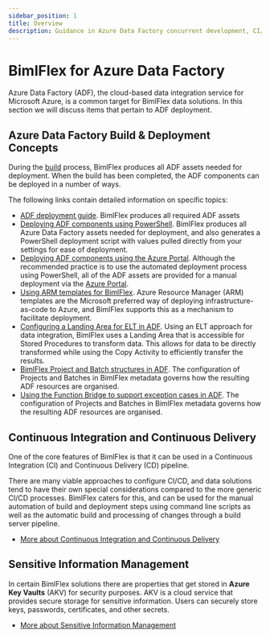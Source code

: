 ```yaml
---
sidebar_position: 1
title: Overview
description: Guidance in Azure Data Factory concurrent development, CI/CD delivery, sensitive information management, and deployment through PowerShell and Azure portal 
---
```

# BimlFlex for Azure Data Factory

Azure Data Factory (ADF), the cloud-based data integration service for Microsoft Azure, is a common target for BimlFlex data solutions. In this section we will discuss items that pertain to ADF deployment.

## Azure Data Factory Build & Deployment Concepts

During the [build](bimlflex-build-solution-overview) process, BimlFlex produces all ADF assets needed for deployment. When the build has been completed, the ADF components can be deployed in a number of ways.

The following links contain detailed information on specific topics:

* [ADF deployment guide](bimlflex-adf-using-powershell). BimlFlex produces all required ADF assets
* [Deploying ADF components using PowerShell](bimlflex-adf-using-powershell). BimlFlex produces all Azure Data Factory assets needed for deployment, and also generates a PowerShell deployment script with values pulled directly from your settings for ease of deployment.
* [Deploying ADF components using the Azure Portal](using-azure-portal). Although the recommended practice is to use the automated deployment process using PowerShell, all of the ADF assets are provided for a manual deployment via the [Azure Portal](https://portal.azure.com).
* [Using ARM templates for BimlFlex](bfx-arm-templates). Azure Resource Manager (ARM) templates are the Microsoft preferred way of deploying infrastructure-as-code to Azure, and BimlFlex supports this as a mechanism to facilitate deployment.
* [Configuring a Landing Area for ELT in ADF](bimlflex-adf-landing-area). Using an ELT approach for data integration, BimlFlex uses a Landing Area that is accessible for Stored Procedures to transform data. This allows for data to be directly transformed while using the Copy Activity to efficiently transfer the results.
* [BimlFlex Project and Batch structures in ADF](bimlflex-adf-project-batch-structure). The configuration of Projects and Batches in BimlFlex metadata governs how the resulting ADF resources are organised.
* [Using the Function Bridge to support exception cases in ADF](bimlflex-adf-project-batch-structure). The configuration of Projects and Batches in BimlFlex metadata governs how the resulting ADF resources are organised.

## Continuous Integration and Continuous Delivery

One of the core features of BimlFlex is that it can be used in a Continuous Integration (CI) and Continuous Delivery (CD) pipeline.

There are many viable approaches to configure CI/CD, and data solutions tend to have their own special considerations compared to the more generic CI/CD processes. BimlFlex caters for this, and can be used for the manual automation of build and deployment steps using command line scripts as well as the automatic build and processing of changes through a build server pipeline.

* [More about Continuous Integration and Continuous Delivery](bimlflex-adf-continuous-integration-and-continuous-delivery)

## Sensitive Information Management

In certain BimlFlex solutions there are properties that get stored in **Azure Key Vaults** (AKV) for security purposes. AKV is a cloud service that provides secure storage for sensitive information. Users can securely store keys, passwords, certificates, and other secrets.

* [More about Sensitive Information Management](sensitive-info-management)
